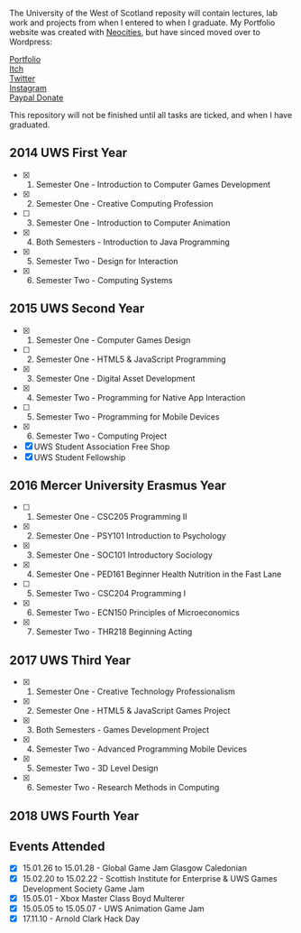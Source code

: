The University of the West of Scotland reposity will contain lectures, lab work and projects from when I entered to when I graduate. My Portfolio website was created with [Neocities](https://neocities.org/), but have sinced moved over to Wordpress:

[Portfolio](https://yuchingho.com/)\
[Itch](https://yuchingho.itch.io/)\
[Twitter](https://twitter.com/yuchingho111/)\
[Instagram](https://www.instagram.com/yuchingho111/)\
[Paypal Donate](https://www.paypal.com/cgi-bin/webscr?cmd=_s-xclick&amp;hosted_button_id=4RD2FSRRB5278)

This repository will not be finished until all tasks are ticked, and when I have graduated.

## 2014 UWS First Year
- [x] 1) Semester One - Introduction to Computer Games Development
- [x] 2) Semester One - Creative Computing Profession
- [ ] 3) Semester One - Introduction to Computer Animation
- [x] 4) Both Semesters - Introduction to Java Programming
- [x] 5) Semester Two - Design for Interaction
- [x] 6) Semester Two - Computing Systems

## 2015 UWS Second Year
- [x] 1) Semester One - Computer Games Design
- [ ] 2) Semester One - HTML5 & JavaScript Programming
- [x] 3) Semester One - Digital Asset Development
- [x] 4) Semester Two - Programming for Native App Interaction
- [ ] 5) Semester Two - Programming for Mobile Devices
- [x] 6) Semester Two - Computing Project
- [x] UWS Student Association Free Shop
- [x] UWS Student Fellowship

## 2016 Mercer University Erasmus Year
- [ ] 1) Semester One - CSC205 Programming II
- [x] 2) Semester One - PSY101 Introduction to Psychology
- [x] 3) Semester One - SOC101 Introductory Sociology
- [x] 4) Semester One - PED161 Beginner Health Nutrition in the Fast Lane
- [ ] 5) Semester Two - CSC204 Programming I
- [x] 6) Semester Two - ECN150 Principles of Microeconomics
- [x] 7) Semester Two - THR218 Beginning Acting

## 2017 UWS Third Year
- [x] 1) Semester One - Creative Technology Professionalism
- [x] 2) Semester One - HTML5 & JavaScript Games Project
- [x] 3) Both Semesters - Games Development Project
- [x] 4) Semester Two - Advanced Programming Mobile Devices
- [x] 5) Semester Two - 3D Level Design
- [x] 6) Semester Two - Research Methods in Computing

## 2018 UWS Fourth Year


## Events Attended
- [x] 15.01.26 to 15.01.28 - Global Game Jam Glasgow Caledonian
- [x] 15.02.20 to 15.02.22 - Scottish Institute for Enterprise & UWS Games Development Society Game Jam
- [x] 15.05.01 - Xbox Master Class Boyd Multerer
- [x] 15.05.05 to 15.05.07 - UWS Animation Game Jam
- [x] 17.11.10 - Arnold Clark Hack Day
